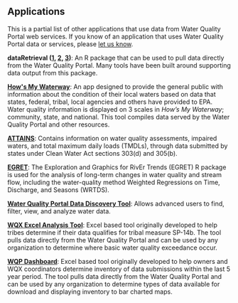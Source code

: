 ## Applications
This is a partial list of other applications that use data from Water Quality Portal web services. If you know of an application that uses Water Quality Portal data or services, please [let us know](http://www.waterqualitydata.us/contact_us.jsp).

**dataRetrieval ([1](https://github.com/USGS-R/dataRetrieval), [2](http://usgs-r.github.io/dataRetrieval/), [3](https://waterdata.usgs.gov/blog/dataretrieval/))**: An R package that can be used to pull data directly from the Water Quality Portal. Many tools have been built around supporting data output from this package.

**[How's My Waterway](https://mywaterway.epa.gov/)**: An app designed to provide the general public with information about the condition of their local waters based on data that states, federal, tribal, local agencies and others have provided to EPA. Water quality information is displayed on 3 scales in *How’s My Waterway*; community, state, and national. This tool compiles data served by the Water Quality Portal and other resources.

**[ATTAINS](https://www.epa.gov/waterdata/attains)**: Contains information on water quality assessments, impaired waters, and total maximum daily loads (TMDLs), through data submitted by states under Clean Water Act sections 303(d) and 305(b).

**[EGRET](http://usgs-r.github.io/EGRET/)**: The Exploration and Graphics for RivEr Trends (EGRET) R package is used for the analysis of long-term changes in water quality and stream flow, including the water-quality method Weighted Regressions on Time, Discharge, and Seasons (WRTDS).

**[Water Quality Portal Data Discovery Tool](https://www.epa.gov/waterdata/water-quality-portal-data-discovery-tool)**: Allows advanced users to find, filter, view, and analyze water data.

**[WQX Excel Analysis Tool](https://www.epa.gov/sites/production/files/2017-01/sp14_analysis_toolv1.10.xlsm)**: Excel based tool originally developed to help tribes determine if their data qualifies for tribal measure SP-14b. The tool pulls data directly from the Water Quality Portal and can be used by any organization to determine where basic water quality exceedance occur.

**[WQP Dashboard](https://www.epa.gov/sites/production/files/2020-02/wqp_dashboard_v1.0.xlsm)**: Excel based tool originally developed to help owners and WQX coordinators determine inventory of data submissions within the last 5 year period. The tool pulls data directly from the Water Quality Portal and can be used by any organization to determine types of data available for download and displaying inventory to bar charted maps.
